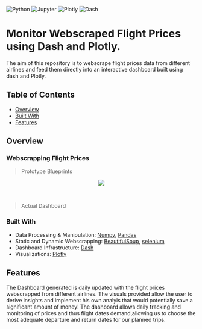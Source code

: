 
<img alt="Python" src="https://img.shields.io/badge/Python%20-%2314354C.svg?style=flat-square&logo=python&logoColor=white" /> <img alt="Jupyter" src="https://img.shields.io/badge/Jupyter-F37626?style=for-the-badge&logo=jupyter&logoColor=white&style=flat" /> <img alt="Plotly" src="https://img.shields.io/badge/Plotly-3F4F75?logo=Plotly&logoColor=white&style=flat" /> <img alt="Dash" src="https://img.shields.io/badge/Dash-008DE4?logo=Dash&logoColor=white&style=flat" />


# Monitor Webscraped Flight Prices using Dash and Plotly.

The aim of this repository is to webscrape flight prices data from different airlines and feed them directly into an interactive dashboard built using dash and Plotly.

## Table of Contents

- [Overview](#overview)
- [Built With](#built-with)
- [Features](#features)

## Overview
### Webscrapping Flight Prices

> Prototype Blueprints

<p align="center">
<img src="https://user-images.githubusercontent.com/70657426/216797367-e675ede0-21e6-4d29-be21-dda87e7e2cf5.png">
</p>

 <br>
 
> Actual Dashboard




### Built With
- Data Processing & Manipulation: [Numpy](https://numpy.org), [Pandas](https://pandas.pydata.org)
- Static and Dynamic Webscrapping: [BeautifulSoup](https://pypi.org/project/beautifulsoup4/), [selenium](https://pypi.org/project/selenium/)
- Dashboard Infrastructure: [Dash](https://plotly.com/dash/)
- Visualizations: [Plotly](https://plotly.com)

## Features
The Dashboard generated is daily updated with the flight prices webscrapped from different airlines. The visuals provided allow the user to derive insights and implement his own analyis that would potentially save a significant amount of money! The dashboard allows daily tracking and monitoring of prices and thus flight dates demand,allowing us to choose the most adequate departure and return dates for our planned trips.

